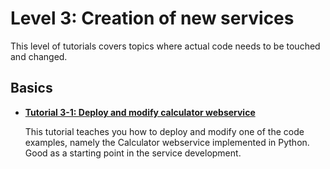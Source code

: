 # Level 3: Creation of new services
This level of tutorials covers topics where actual code needs to be touched and
changed.

## Basics
* **[Tutorial 3-1: Deploy and modify calculator webservice](python_deploy_and_modify_calculator.md)**
  
  This tutorial teaches you how to deploy and modify one of the code examples,
  namely the Calculator webservice implemented in Python. Good as a starting
  point in the service development.
